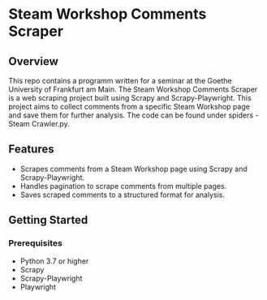# Steam Workshop Comments Scraper

## Overview

This repo contains a programm written for a seminar at the Goethe University of Frankfurt am Main.
The Steam Workshop Comments Scraper is a web scraping project built using Scrapy and Scrapy-Playwright. 
This project aims to collect comments from a specific Steam Workshop page and save them for further analysis.
The code can be found under spiders - Steam Crawler.py.

## Features

- Scrapes comments from a Steam Workshop page using Scrapy and Scrapy-Playwright.
- Handles pagination to scrape comments from multiple pages.
- Saves scraped comments to a structured format for analysis.

## Getting Started

### Prerequisites

- Python 3.7 or higher
- Scrapy
- Scrapy-Playwright
- Playwright
